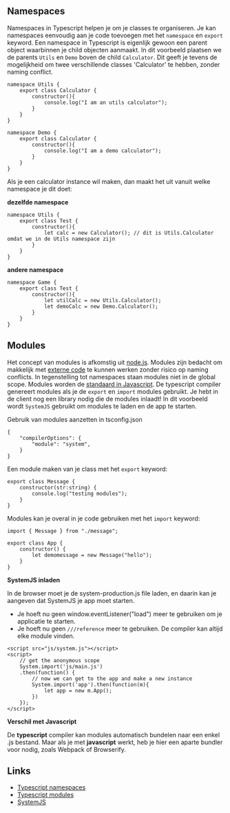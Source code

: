 ## Namespaces
Namespaces in Typescript helpen je om je classes te organiseren. Je kan namespaces eenvoudig aan je code toevoegen met het `namespace` en `export` keyword. Een namespace in Typescript is eigenlijk gewoon een parent object waarbinnen je child objecten aanmaakt. In dit voorbeeld plaatsen we de parents `Utils` en `Demo` boven de child `Calculator`. Dit geeft je tevens de mogelijkheid om twee verschillende classes 'Calculator' te hebben, zonder naming conflict. 

```
namespace Utils {
    export class Calculator {
        constructor(){
            console.log("I am an utils calculator");
        }
    }
}

namespace Demo {
    export class Calculator {
        constructor(){
            console.log("I am a demo calculator");
        }
    }
}
```

Als je een calculator instance wil maken, dan maakt het uit vanuit welke namespace je dit doet:

**dezelfde namespace**
```
namespace Utils {
    export class Test {
        constructor(){
            let calc = new Calculator(); // dit is Utils.Calculator omdat we in de Utils namespace zijn
        }
    }
}
```

**andere namespace**
```
namespace Game {
    export class Test {
        constructor(){
            let utilCalc = new Utils.Calculator();
            let demoCalc = new Demo.Calculator();
        }
    }
}
```

## Modules
Het concept van modules is afkomstig uit [node.js](https://nodejs.org/api/modules.html). Modules zijn bedacht om makkelijk met [externe code](https://www.npmjs.com) te kunnen werken zonder risico op naming conflicts. In tegenstelling tot namespaces staan modules niet in de global scope. Modules worden de [standaard in Javascript](http://exploringjs.com/es6/ch_modules.html). De typescript compiler genereert modules als je de `export` en `import` modules gebruikt. Je hebt in de client nog een library nodig die de modules inlaadt! In dit voorbeeld wordt `SystemJS` gebruikt om modules te laden en de app te starten.

Gebruik van modules aanzetten in tsconfig.json
```
{
    "compilerOptions": {
        "module": "system",
    }
}
```

Een module maken van je class met het `export` keyword:

```
export class Message {      
    constructor(str:string) {
        console.log("testing modules");
    }
}
```

Modules kan je overal in je code gebruiken met het `import` keyword:

```
import { Message } from "./message";

export class App {
    constructor() {
        let demomessage = new Message("hello");
    }
}
```

**SystemJS inladen**

In de browser moet je de system-production.js file laden, en daarin kan je aangeven dat SystemJS je app moet starten. 

- Je hoeft nu geen window.eventListener("load") meer te gebruiken om je applicatie te starten.
- Je hoeft nu geen `///reference` meer te gebruiken. De compiler kan altijd elke module vinden.

```
<script src="js/system.js"></script>
<script>
    // get the anonymous scope
    System.import('js/main.js')
    .then(function() {
        // now we can get to the app and make a new instance
        System.import('app').then(function(m){
            let app = new m.App();
        })
    });
</script>
```

**Verschil met Javascript**

De **typescript** compiler kan modules automatisch bundelen naar een enkel .js bestand. Maar als je met **javascript** werkt, heb je hier een aparte bundler voor nodig, zoals Webpack of Browserify.

## Links

- [Typescript namespaces](https://www.typescriptlang.org/docs/handbook/namespaces.html)
- [Typescript modules](https://www.typescriptlang.org/docs/handbook/modules.html)
- [SystemJS](https://github.com/systemjs/systemjs)
